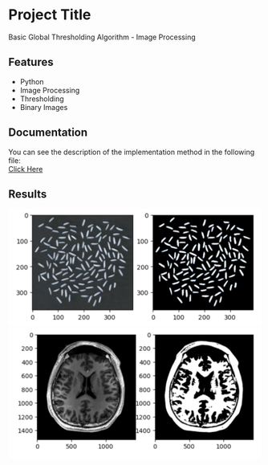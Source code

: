 
# Project Title

Basic Global Thresholding Algorithm - Image Processing
## Features

- Python
- Image Processing
- Thresholding
- Binary Images 



## Documentation

You can see the description of the implementation method in the following file:  
[Click Here](https://github.com/kiananvari/basic_global_thresholding_algorithm/raw/main/Documentation.pdf)

## Results 

![App Screenshot](https://github.com/kiananvari/basic_global_thresholding_algorithm/raw/main/Result/1.png)
![App Screenshot](https://github.com/kiananvari/basic_global_thresholding_algorithm/raw/main/Result/2.png)


